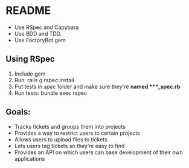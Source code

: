 # README
- Use RSpec and Capybara
- Use BDD and TDD.
- Use FactoryBot gem

## Using RSpec
1. Include gem
2. Run: rails g rspec:install
3. Put tests in *spec* folder and make sure they're **named \*\*\*_spec.rb**
4. Run tests: bundle exec rspec

## Goals:
* Tracks tickets  and groups them into projects
* Provides a way to restrict users to certain projects
* Allows users to upload files to tickets
* Lets users tag tickets so they’re easy to find
* Provides an API on which users can base development of their own applications
